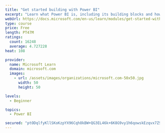 ```yaml
---
title: "Get started building with Power BI"
excerpt: "Learn what Power BI is, including its building blocks and how they work together."
webUrl: https://docs.microsoft.com/en-us/learn/modules/get-started-with-power-bi/
type: course
price: Free
length: PT47M
ratings:
  count: 16248
  average: 4.727228
heat: 108

provider:
  name: Microsoft Learn
  domain: microsoft.com
  images:
    - url: /assets/images/organizations/microsoft.com-50x50.jpg
      width: 50
      height: 50

levels:
  - Beginner

topics:
  - Power BI

secured: "ptODqlfyKllSKoKzpYX96Cqh8kBW+QG3EL46k+6K8G9vy1h6qowskEzqvx7ZSwCasIUHJNogvbEU3+UyW2tiBZo2gv1qBnRjyuPW0O1x91OUU2AQxmoNlDeRv8Z+oUrlXByrVvVKCgUSVzZY5Ue+D8DYyvVIfo+laKYHyIFYoOblnc4hBCIFtYfs7ffS9bGGudpV83ZEy+CtRdRc7/FaRggziQc/38QSpaOGkBQDP79w9pwi3yFmKnMwgI3hDxeczN+R5sCmurevPB/dGylLXhqG+0MJ5Sf1Vr70NX6p7Bm9iUu2Hdv+NKFmMFrvNZZumIRtCmfHz6/Ljh3z8jicFbwaMZOsyzgv+LomB5U66npadw9aVLN3urdWkwkyZgDbHdihZk4jfxdLAsRup04vRw==;8wj2g3F41G6NOB5JbdIOfA=="
---
```



